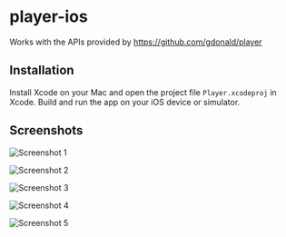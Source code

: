 # player-ios

Works with the APIs provided by https://github.com/gdonald/player

## Installation

Install Xcode on your Mac and open the project file `Player.xcodeproj` in Xcode.  Build and run the app on your iOS device or simulator.

## Screenshots

![Screenshot 1](https://raw.githubusercontent.com/gdonald/player-ios/main/screenshots/ss1.png)

![Screenshot 2](https://raw.githubusercontent.com/gdonald/player-ios/main/screenshots/ss2.png)

![Screenshot 3](https://raw.githubusercontent.com/gdonald/player-ios/main/screenshots/ss3.png)

![Screenshot 4](https://raw.githubusercontent.com/gdonald/player-ios/main/screenshots/ss4.png)

![Screenshot 5](https://raw.githubusercontent.com/gdonald/player-ios/main/screenshots/ss5.png)
